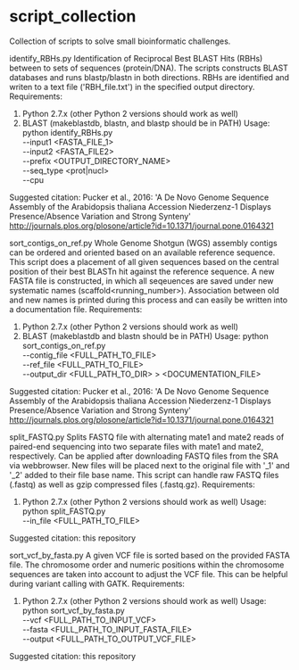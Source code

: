 # script_collection
Collection of scripts to solve small bioinformatic challenges.


identify_RBHs.py
Identification of Reciprocal Best BLAST Hits (RBHs) between to sets of sequences (protein/DNA). The scripts constructs BLAST databases and runs blastp/blastn in both directions. RBHs are identified and writen to a text file ('RBH_file.txt') in the specified output directory.
Requirements:
1) Python 2.7.x (other Python 2 versions should work as well)
2) BLAST (makeblastdb, blastn, and blastp should be in PATH)
Usage:
python identify_RBHs.py \
--input1 <FASTA_FILE_1> \
--input2 <FASTA_FILE2> \
--prefix <OUTPUT_DIRECTORY_NAME> \
--seq_type <prot|nucl> \
--cpu <INT>

Suggested citation:
Pucker et al., 2016: 'A De Novo Genome Sequence Assembly of the Arabidopsis thaliana Accession Niederzenz-1 Displays Presence/Absence Variation and Strong Synteny'
http://journals.plos.org/plosone/article?id=10.1371/journal.pone.0164321
 
 
sort_contigs_on_ref.py
Whole Genome Shotgun (WGS) assembly contigs can be ordered and oriented based on an available reference sequence. This script does a placement of all given sequences based on the central position of their best BLASTn hit against the reference sequence. A new FASTA file is constructed, in which all seqeuences are saved under new systematic names (scaffold<running_number>). Association between old and new names is printed during this process and can easily be written into a documentation file.
Requirements:
1) Python 2.7.x (other Python 2 versions should work as well)
2) BLAST (makeblastdb and blastn should be in PATH)
Usage:
python sort_contigs_on_ref.py \
--contig_file <FULL_PATH_TO_FILE> \
--ref_file <FULL_PATH_TO_FILE> \
--output_dir <FULL_PATH_TO_DIR> > <DOCUMENTATION_FILE>

Suggested citation:
Pucker et al., 2016: 'A De Novo Genome Sequence Assembly of the Arabidopsis thaliana Accession Niederzenz-1 Displays Presence/Absence Variation and Strong Synteny'
http://journals.plos.org/plosone/article?id=10.1371/journal.pone.0164321



split_FASTQ.py
Splits FASTQ file with alternating mate1 and mate2 reads of paired-end sequencing into two separate files with mate1 and mate2, respectively. Can be applied after downloading FASTQ files from the SRA via webbrowser. New files will be placed next to the original file with '_1' and '_2' added to their file base name. This script can handle raw FASTQ files (.fastq) as well as gzip compressed files (.fastq.gz).
Requirements:
1) Python 2.7.x (other Python 2 versions should work as well)
Usage:
python split_FASTQ.py \
--in_file <FULL_PATH_TO_FILE>

Suggested citation:
this repository


sort_vcf_by_fasta.py
A given VCF file is sorted based on the provided FASTA file. The chromosome order and numeric positions within the chromosome sequences are taken into account to adjust the VCF file. This can be helpful during variant calling with GATK.
Requirements:
1) Python 2.7.x (other Python 2 versions should work as well)
Usage:
python sort_vcf_by_fasta.py \
--vcf <FULL_PATH_TO_INPUT_VCF> \
--fasta <FULL_PATH_TO_INPUT_FASTA_FILE> \
--output <FULL_PATH_TO_OUTPUT_VCF_FILE>

Suggested citation:
this repository










